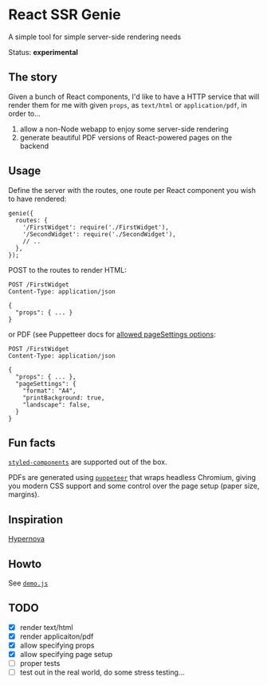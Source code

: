 # React SSR Genie

A simple tool for simple server-side rendering needs

Status: **experimental**

## The story

Given a bunch of React components, I'd like to have a HTTP service that will render them for me with given `props`, as `text/html` or `application/pdf`, in order to...

1. allow a non-Node webapp to enjoy some server-side rendering
2. generate beautiful PDF versions of React-powered pages on the backend

## Usage

Define the server with the routes, one route per React component you wish to have rendered:

    genie({
      routes: {
        '/FirstWidget': require('./FirstWidget'),
        '/SecondWidget': require('./SecondWidget'),
        // ..
      },
    });

POST to the routes to render HTML:

    POST /FirstWidget
    Content-Type: application/json

    {
      "props": { ... }
    }

or PDF (see Puppetteer docs for [allowed pageSettings options](https://github.com/GoogleChrome/puppeteer/blob/master/docs/api.md#pagepdfoptions):

    POST /FirstWidget
    Content-Type: application/json

    {
      "props": { ... },
      "pageSettings": {
        "format": "A4",
        "printBackground: true,
        "landscape": false,
      }
    }

## Fun facts

[`styled-components`][styled-components] are supported out of the box.

PDFs are generated using [`puppeteer`][puppeteer] that wraps headless Chromium, giving you modern CSS support and some control over the page setup (paper size, margins).

## Inspiration

[Hypernova][hypernova]

## Howto

See [`demo.js`][demo]

## TODO

* [x] render text/html
* [x] render applicaiton/pdf
* [x] allow specifying props
* [x] allow specifying page setup
* [ ] proper tests
* [ ] test out in the real world, do some stress testing...

[demo]: demo/demo.js
[puppeteer]: https://github.com/GoogleChrome/puppeteer/
[styled-components]: https://www.styled-components.com/
[hypernova]: https://github.com/airbnb/hypernova
